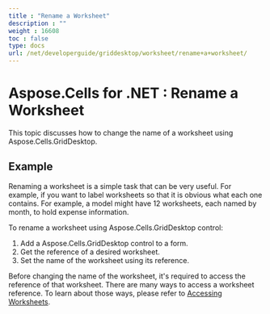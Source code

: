 ```yaml
---
title : "Rename a Worksheet" 
description : "" 
weight : 16608 
toc : false
type: docs
url: /net/developerguide/griddesktop/worksheet/rename+a+worksheet/
---
```


# Aspose.Cells for .NET : Rename a Worksheet


This topic discusses how to change the name of a worksheet using Aspose.Cells.GridDesktop.

## Example

Renaming a worksheet is a simple task that can be very useful. For example, if you want to label worksheets so that it is obvious what each one contains. For example, a model might have 12 worksheets, each named by month, to hold expense information.

To rename a worksheet using Aspose.Cells.GridDesktop control:

1.  Add a Aspose.Cells.GridDesktop control to a form.
2.  Get the reference of a desired worksheet.
3.  Set the name of the worksheet using its reference.

Before changing the name of the worksheet, it's required to access the reference of that worksheet. There are many ways to access a worksheet reference. To learn about those ways, please refer to [Accessing Worksheets](https://docs2.aspose.com/cells/net/developerguide/griddesktop/worksheet/accessing+worksheet).


